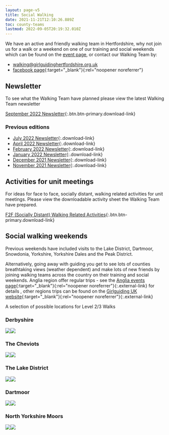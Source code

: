 ```yaml
---
layout: page-v5
title: Social Walking
date: 2021-11-21T12:10:26.889Z
toc: county-teams
lastmod: 2022-09-05T20:19:32.010Z
---
```


We have an active and friendly walking team in Hertfordshire, why not join us for a walk or a weekend on one of our training and social weekends which can be found on the [event page](/events/), or contact our Walking Team by:

- <i class="fa fa-envelope"></i> <walking@girlguidinghertfordshire.org.uk>
- <i class="fa fa-facebook-official"></i> [facebook page](https://www.facebook.com/hertsguideswalkingteam){:target="_blank"}{:rel="noopener noreferrer"}

## Newsletter

To see what the Walking Team have planned please view the latest Walking Team newsletter

[September 2022 Newsletter](/assets/docs/2022/walking-team-sept-2022-newsletter.pdf){:.btn.btn-primary.download-link}

### Previous editions

- [July 2022 Newsletter](/assets/docs/2022/walking-team-july-2022-newsletter.pdf){:.download-link}
- [April 2022 Newsletter](/assets/docs/2022/walking-team-april-2022-newsletter.pdf){:.download-link}
- [February 2022 Newsletter](/assets/docs/2022/walking-team-feb-2022-newsletter.docx){:.download-link}
- [January 2022 Newsletter](/assets/docs/2022/walking-team-jan-2022-newsletter.docx){:.download-link}
- [December 2021 Newsletter](/assets/docs/walking-team-december-2021-newsletter.docx){:.download-link}
- [November 2021 Newsletter](/assets/docs/walking-team-november-2021-newsletter.docx){:.download-link}

## Activities for unit meetings

For ideas for face to face, socially distant, walking related activities for unit meetings.  Please view the downloadable activity sheet the Walking Team have prepared.

[F2F (Socially Distant) Walking Related Activities](/wp-content/uploads/2021/05/F2F-Socially-Distant-Walking-Related-Activities.pdf){:.btn.btn-primary.download-link}

## Social walking weekends

Previous weekends have included visits to the Lake District, Dartmoor, Snowdonia, Yorkshire, Yorkshire Dales and the Peak District.

Alternatively, going away with guiding you get to see lots of counties breathtaking views (weather dependent) and  make lots of new friends by joining walking teams across the country on their training and social weekends.  Anglia region offer regular trips - see the [Anglia events page](https://www.girlguiding-anglia.org.uk/events){:target="_blank"}{:rel="noopener noreferrer"}{:.external-link} for details , other regions trips can be found on the [Girlguiding UK website](https://www.girlguiding.org.uk/what-we-do/events-and-opportunities/event-and-opportunity-finder/walking-courses/){:target="_blank"}{:rel="noopener noreferrer"}{:.external-link}

A selection of possible locations for Level 2/3 Walks

### Derbyshire

![](/assets/images/2021/11/derbyshire1.jpg)![](/assets/images/2021/11/derbyshire2.jpg)

### The Cheviots

![](/assets/images/2021/11/cheviots1.jpg)![](/assets/images/2021/11/cheviots2.jpg)

### The Lake District

![](/assets/images/2021/11/lake-district1.jpg)![](/assets/images/2021/11/lake-district2.jpg)

### Dartmoor

![](/assets/images/2021/11/dartmoor1.jpg)![](/assets/images/2021/11/dartmoor2.jpg)

### North Yorkshire Moors

![](/assets/images/2021/11/nymoors1.jpg)![](/assets/images/2021/11/nymoors2.jpg)
